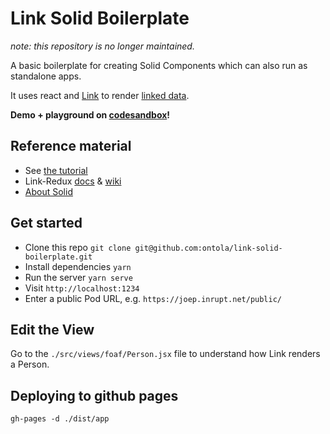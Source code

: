 # Link Solid Boilerplate

_note: this repository is no longer maintained._

A basic boilerplate for creating Solid Components which can also run as standalone apps.

It uses react and [Link](https://fletcher91.github.io/link-redux) to render [linked data](https://ontola.io/what-is-linked-data/).

**Demo + playground on [codesandbox](https://codesandbox.io/s/github/ontola/link-solid-boilerplate/tree/master/?file=/src/app.tsx)!**

## Reference material

- See [the tutorial](https://ontola.io/blog/rdf-solid-react-tutorial-link/)
- Link-Redux [docs](https://fletcher91.github.io/link-redux/) & [wiki](https://github.com/fletcher91/link-redux/wiki)
- [About Solid](https://github.com/solid/solid)

## Get started

- Clone this repo `git clone git@github.com:ontola/link-solid-boilerplate.git`
- Install dependencies `yarn`
- Run the server `yarn serve`
- Visit `http://localhost:1234`
- Enter a public Pod URL, e.g. `https://joep.inrupt.net/public/`

## Edit the View

Go to the `./src/views/foaf/Person.jsx` file to understand how Link renders a Person.

## Deploying to github pages

`gh-pages -d ./dist/app`
